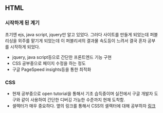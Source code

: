 ## HTML

### 시작하게 된 계기

초기엔 ejs, java script, jquery만 알고 있었다. 그러다 사이트를 만들게 되었는데 퍼블리싱을 외주를 맡기게 되었는데 이 퍼블리셔의 결과물 속도등이 느려서 결국 혼자 공부를 시작하게 되었다.

- jquery, java script등으로 간단한 프론트엔드 기능 구현
- CSS 공부중으로 페이지 수정을 하는 정도
- 구글 PageSpeed insights등을 통한 최적화

### CSS

- 현재 공부중으로 open tutorial을 통해서 기초 습득중이며 실전에서 구글 개발자 도구와 같이 사용하여 간단한 디버깅 가능한 수준까지 현재 도착함.
- 셀렉터가 매우 중요하다. 옆의 링크를 통해서 CSS의 셀렉터에 대해 공부하자 [링크](http://flukeout.github.io/)

